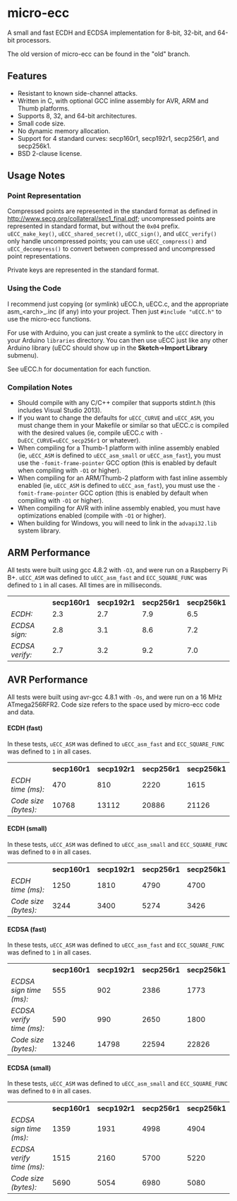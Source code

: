 micro-ecc
==========

A small and fast ECDH and ECDSA implementation for 8-bit, 32-bit, and 64-bit processors.

The old version of micro-ecc can be found in the "old" branch.

Features
--------

 * Resistant to known side-channel attacks.
 * Written in C, with optional GCC inline assembly for AVR, ARM and Thumb platforms.
 * Supports 8, 32, and 64-bit architectures.
 * Small code size.
 * No dynamic memory allocation.
 * Support for 4 standard curves: secp160r1, secp192r1, secp256r1, and secp256k1.
 * BSD 2-clause license.

Usage Notes
-----------
### Point Representation ###
Compressed points are represented in the standard format as defined in http://www.secg.org/collateral/sec1_final.pdf; uncompressed points are represented in standard format, but without the `0x04` prefix. `uECC_make_key()`, `uECC_shared_secret()`, `uECC_sign()`, and `uECC_verify()` only handle uncompressed points; you can use `uECC_compress()` and `uECC_decompress()` to convert between compressed and uncompressed point representations.

Private keys are represented in the standard format.

### Using the Code ###

I recommend just copying (or symlink) uECC.h, uECC.c, and the appropriate asm\_&lt;arch&gt;\_.inc (if any) into your project. Then just `#include "uECC.h"` to use the micro-ecc functions.

For use with Arduino, you can just create a symlink to the `uECC` directory in your Arduino `libraries` directory. You can then use uECC just like any other Arduino library (uECC should show up in the **Sketch**=>**Import Library** submenu).

See uECC.h for documentation for each function.

### Compilation Notes ###

 * Should compile with any C/C++ compiler that supports stdint.h (this includes Visual Studio 2013).
 * If you want to change the defaults for `uECC_CURVE` and `uECC_ASM`, you must change them in your Makefile or similar so that uECC.c is compiled with the desired values (ie, compile uECC.c with `-DuECC_CURVE=uECC_secp256r1` or whatever).
 * When compiling for a Thumb-1 platform with inline assembly enabled (ie, `uECC_ASM` is defined to `uECC_asm_small` or `uECC_asm_fast`), you must use the `-fomit-frame-pointer` GCC option (this is enabled by default when compiling with `-O1` or higher).
 * When compiling for an ARM/Thumb-2 platform with fast inline assembly enabled (ie, `uECC_ASM` is defined to `uECC_asm_fast`), you must use the `-fomit-frame-pointer` GCC option (this is enabled by default when compiling with `-O1` or higher).
 * When compiling for AVR with inline assembly enabled, you must have optimizations enabled (compile with `-O1` or higher).
 * When building for Windows, you will need to link in the `advapi32.lib` system library.

ARM Performance
---------------

All tests were built using gcc 4.8.2 with `-O3`, and were run on a Raspberry Pi B+. `uECC_ASM` was defined to `uECC_asm_fast` and `ECC_SQUARE_FUNC` was defined to `1` in all cases. All times are in milliseconds.

<table>
	<tr>
		<th></th>
		<th>secp160r1</th>
		<th>secp192r1</th>
		<th>secp256r1</th>
		<th>secp256k1</th>
	</tr>
	<tr>
		<td><em>ECDH:</em></td>
		<td>2.3</td>
		<td>2.7</td>
		<td>7.9</td>
		<td>6.5</td>
	</tr>
	<tr>
		<td><em>ECDSA sign:</em></td>
		<td>2.8</td>
		<td>3.1</td>
		<td>8.6</td>
		<td>7.2</td>
	</tr>
	<tr>
		<td><em>ECDSA verify:</em></td>
		<td>2.7</td>
		<td>3.2</td>
		<td>9.2</td>
		<td>7.0</td>
	</tr>
</table>

AVR Performance
---------------

All tests were built using avr-gcc 4.8.1 with `-Os`, and were run on a 16 MHz ATmega256RFR2. Code size refers to the space used by micro-ecc code and data.

#### ECDH (fast) ####

In these tests, `uECC_ASM` was defined to `uECC_asm_fast` and `ECC_SQUARE_FUNC` was defined to `1` in all cases.

<table>
	<tr>
		<th></th>
		<th>secp160r1</th>
		<th>secp192r1</th>
		<th>secp256r1</th>
		<th>secp256k1</th>
	</tr>
	<tr>
		<td><em>ECDH time (ms):</em></td>
		<td>470</td>
		<td>810</td>
		<td>2220</td>
		<td>1615</td>
	</tr>
	<tr>
		<td><em>Code size (bytes):</em></td>
		<td>10768</td>
		<td>13112</td>
		<td>20886</td>
		<td>21126</td>
	</tr>
</table>

#### ECDH (small) ####

In these tests, `uECC_ASM` was defined to `uECC_asm_small` and `ECC_SQUARE_FUNC` was defined to `0` in all cases.

<table>
	<tr>
		<th></th>
		<th>secp160r1</th>
		<th>secp192r1</th>
		<th>secp256r1</th>
		<th>secp256k1</th>
	</tr>
	<tr>
		<td><em>ECDH time (ms):</em></td>
		<td>1250</td>
		<td>1810</td>
		<td>4790</td>
		<td>4700</td>
	</tr>
	<tr>
		<td><em>Code size (bytes):</em></td>
		<td>3244</td>
		<td>3400</td>
		<td>5274</td>
		<td>3426</td>
	</tr>
</table>

#### ECDSA (fast) ####

In these tests, `uECC_ASM` was defined to `uECC_asm_fast` and `ECC_SQUARE_FUNC` was defined to `1` in all cases.

<table>
	<tr>
		<th></th>
		<th>secp160r1</th>
		<th>secp192r1</th>
		<th>secp256r1</th>
		<th>secp256k1</th>
	</tr>
	<tr>
		<td><em>ECDSA sign time (ms):</em></td>
		<td>555</td>
		<td>902</td>
		<td>2386</td>
		<td>1773</td>
	</tr>
	<tr>
		<td><em>ECDSA verify time (ms):</em></td>
		<td>590</td>
		<td>990</td>
		<td>2650</td>
		<td>1800</td>
	</tr>
	<tr>
		<td><em>Code size (bytes):</em></td>
		<td>13246</td>
		<td>14798</td>
		<td>22594</td>
		<td>22826</td>
	</tr>
</table>

#### ECDSA (small) ####

In these tests, `uECC_ASM` was defined to `uECC_asm_small` and `ECC_SQUARE_FUNC` was defined to `0` in all cases.

<table>
	<tr>
		<th></th>
		<th>secp160r1</th>
		<th>secp192r1</th>
		<th>secp256r1</th>
		<th>secp256k1</th>
	</tr>
	<tr>
		<td><em>ECDSA sign time (ms):</em></td>
		<td>1359</td>
		<td>1931</td>
		<td>4998</td>
		<td>4904</td>
	</tr>
	<tr>
		<td><em>ECDSA verify time (ms):</em></td>
		<td>1515</td>
		<td>2160</td>
		<td>5700</td>
		<td>5220</td>
	</tr>
	<tr>
		<td><em>Code size (bytes):</em></td>
		<td>5690</td>
		<td>5054</td>
		<td>6980</td>
		<td>5080</td>
	</tr>
</table>
